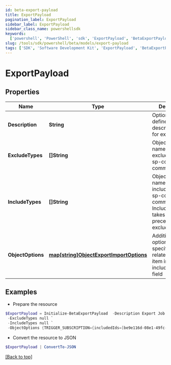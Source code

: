 ```yaml
---
id: beta-export-payload
title: ExportPayload
pagination_label: ExportPayload
sidebar_label: ExportPayload
sidebar_class_name: powershellsdk
keywords:
  ['powershell', 'PowerShell', 'sdk', 'ExportPayload', 'BetaExportPayload']
slug: /tools/sdk/powershell/beta/models/export-payload
tags: ['SDK', 'Software Development Kit', 'ExportPayload', 'BetaExportPayload']
---
```


# ExportPayload

## Properties

| Name | Type | Description | Notes |
| --- | --- | --- | --- |
| **Description** | **String** | Optional user defined description/name for export job. | [optional] |
| **ExcludeTypes** | **[]String** | Object type names to be excluded from an sp-config export command. | [optional] |
| **IncludeTypes** | **[]String** | Object type names to be included in an sp-config export command. IncludeTypes takes precedence over excludeTypes. | [optional] |
| **ObjectOptions** | [**map[string]ObjectExportImportOptions**](object-export-import-options) | Additional options targeting specific objects related to each item in the includeTypes field | [optional] |

## Examples

- Prepare the resource

```powershell
$ExportPayload = Initialize-BetaExportPayload  -Description Export Job 1 Test `
 -ExcludeTypes null `
 -IncludeTypes null `
 -ObjectOptions {TRIGGER_SUBSCRIPTION={includedIds=[be9e116d-08e1-49fc-ab7f-fa585e96c9e4], includedNames=[Test 2]}}
```

- Convert the resource to JSON

```powershell
$ExportPayload | ConvertTo-JSON
```

[[Back to top]](#)
